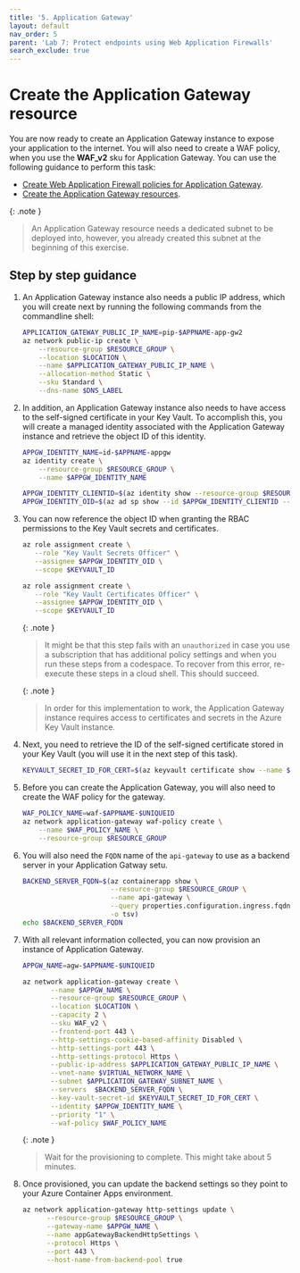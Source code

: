 ```yaml
---
title: '5. Application Gateway'
layout: default
nav_order: 5
parent: 'Lab 7: Protect endpoints using Web Application Firewalls'
search_exclude: true
---
```


# Create the Application Gateway resource

You are now ready to create an Application Gateway instance to expose your application to the internet. You will also need to create a WAF policy, when you use the **WAF_v2** sku for Application Gateway. You can use the following guidance to perform this task:

- [Create Web Application Firewall policies for Application Gateway](https://docs.microsoft.com/azure/web-application-firewall/ag/create-waf-policy-ag).
- [Create the Application Gateway resources](https://docs.microsoft.com/azure/spring-cloud/expose-apps-gateway-end-to-end-tls?tabs=self-signed-cert%2Cself-signed-cert-2#create-network-resources).


{: .note }
> An Application Gateway resource needs a dedicated subnet to be deployed into, however, you already created this subnet at the beginning of this exercise.

## Step by step guidance

1. An Application Gateway instance also needs a public IP address, which you will create next by running the following commands from the commandline shell:

   ```bash
   APPLICATION_GATEWAY_PUBLIC_IP_NAME=pip-$APPNAME-app-gw2
   az network public-ip create \
       --resource-group $RESOURCE_GROUP \
       --location $LOCATION \
       --name $APPLICATION_GATEWAY_PUBLIC_IP_NAME \
       --allocation-method Static \
       --sku Standard \
       --dns-name $DNS_LABEL
   ```

1. In addition, an Application Gateway instance also needs to have access to the self-signed certificate in your Key Vault. To accomplish this, you will create a managed identity associated with the Application Gateway instance and retrieve the object ID of this identity.

   ```bash
   APPGW_IDENTITY_NAME=id-$APPNAME-appgw
   az identity create \
       --resource-group $RESOURCE_GROUP \
       --name $APPGW_IDENTITY_NAME

   APPGW_IDENTITY_CLIENTID=$(az identity show --resource-group $RESOURCE_GROUP --name $APPGW_IDENTITY_NAME --query clientId --output tsv)
   APPGW_IDENTITY_OID=$(az ad sp show --id $APPGW_IDENTITY_CLIENTID --query id --output tsv)
   ```

1. You can now reference the object ID when granting the RBAC permissions to the Key Vault secrets and certificates.

   ```bash
   az role assignment create \
      --role "Key Vault Secrets Officer" \
      --assignee $APPGW_IDENTITY_OID \
      --scope $KEYVAULT_ID

   az role assignment create \
      --role "Key Vault Certificates Officer" \
      --assignee $APPGW_IDENTITY_OID \
      --scope $KEYVAULT_ID
   ```

   {: .note }
   >  It might be that this step fails with an `unauthorized` in case you use a subscription that has additional policy settings and when you run these steps from a codespace. To recover from this error, re-execute these steps in a cloud shell. This should succeed.

   {: .note }
   > In order for this implementation to work, the Application Gateway instance requires access to certificates and secrets in the Azure Key Vault instance.

1. Next, you need to retrieve the ID of the self-signed certificate stored in your Key Vault (you will use it in the next step of this task).

   ```bash
   KEYVAULT_SECRET_ID_FOR_CERT=$(az keyvault certificate show --name $CERT_NAME_IN_KV --vault-name $KEYVAULT_NAME --query sid --output tsv)
   ```

1. Before you can create the Application Gateway, you will also need to create the WAF policy for the gateway.

    ```bash
    WAF_POLICY_NAME=waf-$APPNAME-$UNIQUEID
    az network application-gateway waf-policy create \
        --name $WAF_POLICY_NAME \
        --resource-group $RESOURCE_GROUP
    ```

1. You will also need the `FQDN` name of the `api-gateway` to use as a backend server in your Application Gatway setu.

   ```bash
   BACKEND_SERVER_FQDN=$(az containerapp show \
                         --resource-group $RESOURCE_GROUP \
                         --name api-gateway \
                         --query properties.configuration.ingress.fqdn \
                         -o tsv)
   echo $BACKEND_SERVER_FQDN
   ```

1. With all relevant information collected, you can now provision an instance of Application Gateway.

   ```bash
   APPGW_NAME=agw-$APPNAME-$UNIQUEID

   az network application-gateway create \
          --name $APPGW_NAME \
          --resource-group $RESOURCE_GROUP \
          --location $LOCATION \
          --capacity 2 \
          --sku WAF_v2 \
          --frontend-port 443 \
          --http-settings-cookie-based-affinity Disabled \
          --http-settings-port 443 \
          --http-settings-protocol Https \
          --public-ip-address $APPLICATION_GATEWAY_PUBLIC_IP_NAME \
          --vnet-name $VIRTUAL_NETWORK_NAME \
          --subnet $APPLICATION_GATEWAY_SUBNET_NAME \
          --servers  $BACKEND_SERVER_FQDN \
          --key-vault-secret-id $KEYVAULT_SECRET_ID_FOR_CERT \
          --identity $APPGW_IDENTITY_NAME \
          --priority "1" \
          --waf-policy $WAF_POLICY_NAME
   ```

   {: .note }
   > Wait for the provisioning to complete. This might take about 5 minutes.

1. Once provisioned, you can update the backend settings so they point to your Azure Container Apps environment.

   ```bash
   az network application-gateway http-settings update \
         --resource-group $RESOURCE_GROUP \
         --gateway-name $APPGW_NAME \
         --name appGatewayBackendHttpSettings \
         --protocol Https \
         --port 443 \
         --host-name-from-backend-pool true
   ```
